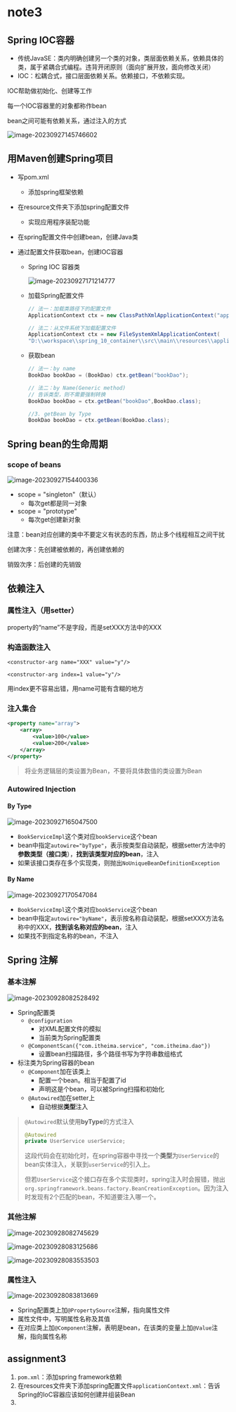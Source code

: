 # note3

## Spring IOC容器

* 传统JavaSE：类内明确创建另一个类的对象，类层面依赖关系，依赖具体的类，属于紧耦合式编程。违背开闭原则（面向扩展开放，面向修改关闭）
* IOC：松耦合式，接口层面依赖关系。依赖接口，不依赖实现。

IOC帮助做初始化、创建等工作

每一个IOC容器里的对象都称作bean

bean之间可能有依赖关系，通过注入的方式

![image-20230927145746602](imgs/image-20230927145746602.png)

## 用Maven创建Spring项目

* 写pom.xml

  * 添加spring框架依赖

* 在resource文件夹下添加spring配置文件

  * 实现应用程序装配功能

* 在spring配置文件中创建bean，创建Java类

* 通过配置文件获取bean，创建IOC容器

  * Spring IOC 容器类

    ![image-20230927171214777](imgs/image-20230927171214777.png)

  * 加载Spring配置文件

    ```java
    // 法一：加载类路径下的配置文件
    ApplicationContext ctx = new ClassPathXmlApplicationContext("applicationContext.xml");
    
    // 法二：从文件系统下加载配置文件
    ApplicationContext ctx = new FileSystemXmlApplicationContext(
    "D:\\workspace\\spring_10_container\\src\\main\\resources\\applicationContext.xml");
    ```

  * 获取bean

    ```java
    // 法一：by name
    BookDao bookDao = (BookDao) ctx.getBean("bookDao");
    
    // 法二：by Name(Generic method)
    // 告诉类型，则不需要强制转换
    BookDao bookDao = ctx.getBean("bookDao",BookDao.class);
    
    //3. getBean by Type
    BookDao bookDao = ctx.getBean(BookDao.class);
    ```

## Spring bean的生命周期

### scope of beans

![image-20230927154400336](imgs/image-20230927154400336.png)

* scope = "singleton"（默认）
  * 每次get都是同一对象
* scope = "prototype"
  * 每次get创建新对象

注意：bean对应创建的类中不要定义有状态的东西，防止多个线程相互之间干扰

创建次序：先创建被依赖的，再创建依赖的

销毁次序：后创建的先销毁

## 依赖注入

### 属性注入（用setter）

property的“name”不是字段，而是setXXX方法中的XXX

### 构造函数注入

`<constructor-arg name="XXX" value="y"/>`

`<constructor-arg index=1 value="y"/>`

用index更不容易出错，用name可能有含糊的地方

### 注入集合

```xml
<property name="array">
	<array>
    	<value>100</value>
        <value>200</value>
    </array>
</property>
```

> 将业务逻辑层的类设置为Bean，不要将具体数值的类设置为Bean

### Autowired Injection

#### By Type

![image-20230927165047500](imgs/image-20230927165047500.png)

* `BookServiceImpl`这个类对应`bookService`这个bean
* bean中指定`autowire="byType"`，表示按类型自动装配，根据setter方法中的**参数类型（接口类**），**找到该类型对应的bean**，注入
* 如果该接口类存在多个实现类，则抛出`NoUniqueBeanDefinitionException`

#### By Name

![image-20230927170547084](imgs/image-20230927170547084.png)

* `BookServiceImpl`这个类对应`bookService`这个bean
* bean中指定`autowire="byName"`，表示按名称自动装配，根据setXXX方法名称中的XXX，**找到该名称对应的bean**，注入
* 如果找不到指定名称的bean，不注入

## Spring 注解

### 基本注解

![image-20230928082528492](imgs/image-20230928082528492.png)

* Spring配置类
  * `@configuration`
    * 对XML配置文件的模拟
    * 当前类为Spring配置类
  * `@ComponentScan({"com.itheima.service", "com.itheima.dao"})`
    * 设置bean扫描路径，多个路径书写为字符串数组格式
* 标注类为Spring容器的bean
  * `@Component`加在该类上
    * 配置一个bean。相当于配置了id
    * 声明这是个bean，可以被Spring扫描和初始化
  * `@Autowired`加在setter上
    * 自动根据**类型**注入

> `@Autowired`默认使用**byType**的方式注入
>
> ```java
> @Autowired
> private UserService userService;
> ```
>
> 这段代码会在初始化时，在spring容器中寻找一个**类型**为`UserService`的bean实体注入，关联到`userService`的引入上。
>
> 但若`UserService`这个接口存在多个实现类时，spring注入时会报错，抛出`org.springframework.beans.factory.BeanCreationException`。因为注入时发现有2个匹配的bean，不知道要注入哪一个。

### 其他注解

![image-20230928082745629](imgs/image-20230928082745629.png)

![image-20230928083125686](imgs/image-20230928083125686.png)

![image-20230928083553503](imgs/image-20230928083553503.png)

### 属性注入

![image-20230928083813669](imgs/image-20230928083813669.png)

* Spring配置类上加`@PropertySource`注解，指向属性文件
* 属性文件中，写明属性名称及其值
* 在对应类上加`@Component`注解，表明是bean，在该类的变量上加`@Value`注解，指向属性名称

## assignment3

1. `pom.xml`：添加spring framework依赖
2. 在resources文件夹下添加spring配置文件`applicationContext.xml`：告诉Spring的IoC容器应该如何创建并组装Bean
3. 
